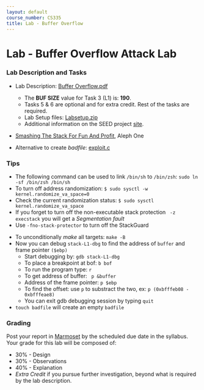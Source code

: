 ```yaml
---
layout: default
course_number: CS335
title: Lab - Buffer Overflow
---
```


# Lab - Buffer Overflow Attack Lab

### Lab Description and Tasks

- Lab Description: [Buffer Overflow.pdf](buffer\Buffer_Overflow_Setuid.pdf)
  - The **BUF SIZE** value for Task 3 (L1) is: **190**.
  - Tasks 5 & 6 are optional and for extra credit. Rest of the tasks are required.
  - Lab Setup files: [Labsetup.zip](buffer\Labsetup.zip)
  - Additional information on the SEED project [site](https://seedsecuritylabs.org/Labs_20.04/Software/Buffer_Overflow_Setuid/).

- [Smashing The Stack For Fun And Profit](https://insecure.org/stf/smashstack.html), Aleph One

- Alternative to create _badfile_: [exploit.c](buffer\exploit.c)

### Tips

- The following command can be used to link ```/bin/sh``` to ```/bin/zsh```: ```sudo ln -sf /bin/zsh /bin/sh```
- To turn off address randomization: ```$ sudo sysctl -w kernel.randomize_va_space=0```
- Check the current randomization status: ```$ sudo sysctl kernel.randomize_va_space```
- If you forget to turn off the non-executable stack protection ``` -z execstack``` you will get a *Segmentation fault*
- Use ```-fno-stack-protector``` to turn off the StackGuard 

<!--
 - To compile the ```stack.c``` program using debug flags: ```gcc stack.c -o gdb-stack -g -z execstack -fno-stack-protector```.
 -->

- To unconditionally _make_ all targets: ```make -B```
- Now you can debug ```stack-L1-dbg``` to find the address of ```buffer``` and frame pointer ```($ebp)```
  - Start debugging by: ```gdb stack-L1-dbg```
  - To place a breakpoint at bof: ```b bof```
  - To run the program type: ```r```
  - To get address of buffer: ``` p &buffer```
  - Address of the frame pointer: ```p $ebp```
  - To find the offset: use ```p``` to substract the two, ex: ```p (0xbfffeb08 - 0xbfffeae8)```
  - You can exit gdb debugging session by typing ```quit```
- ```touch badfile``` will create an empty ```badfile```

### Grading

Post your report in [Marmoset](https://cs.ycp.edu/marmoset) by the scheduled due date in the syllabus. Your grade for this lab will be composed of:
- 30% - Design
- 30% - Observations
- 40% - Explanation
- *Extra Credit* if you pursue further investigation, beyond what is required by the lab description.

